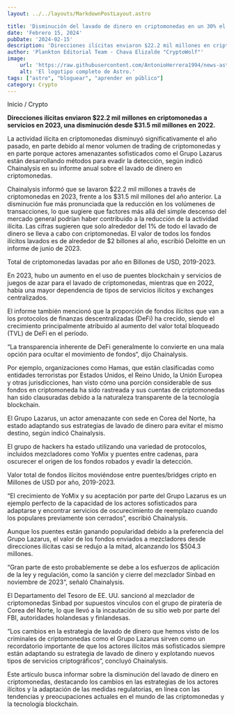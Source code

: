 ```yaml
---
layout: ../../layouts/MarkdownPostLayout.astro

title: 'Disminución del lavado de dinero en criptomonedas en un 30% el último año, según Chainalysis'
date: 'Febrero 15, 2024'
pubDate: '2024-02-15'
description: 'Direcciones ilícitas enviaron $22.2 mil millones en criptomonedas a servicios en 2023, una disminución desde $31.5 mil millones en 2022.'
author: 'Plankton Editorial Team - Chava Elizalde "CryptoWolf"'
image:
    url: 'https://raw.githubusercontent.com/AntonioHerrera1994/news-astro/master/src/assets/crypto/Crypto2.webp'
    alt: 'El logotipo completo de Astro.'
tags: ["astro", "bloguear", "aprender en público"]
category: Crypto
---
```


<span><a href="/" style="text-decoration:none;color:#0F1416">Inicio</a> / <a href="/crypto" style="text-decoration:none;color:#0F1416">Crypto</a></span>


<p style="font-weight: bold;">Direcciones ilícitas enviaron $22.2 mil millones en criptomonedas a servicios en 2023, una disminución desde $31.5 mil millones en 2022.</p>

La actividad ilícita en criptomonedas disminuyó significativamente el año pasado, en parte debido al menor volumen de trading de criptomonedas y en parte porque actores amenazantes sofisticados como el Grupo Lazarus están desarrollando métodos para evadir la detección, según indicó Chainalysis en su informe anual sobre el lavado de dinero en criptomonedas.

Chainalysis informó que se lavaron $22.2 mil millones a través de criptomonedas en 2023, frente a los $31.5 mil millones del año anterior. La disminución fue más pronunciada que la reducción en los volúmenes de transacciones, lo que sugiere que factores más allá del simple descenso del mercado general podrían haber contribuido a la reducción de la actividad ilícita. Las cifras sugieren que solo alrededor del 1% de todo el lavado de dinero se lleva a cabo con criptomonedas. El valor de todos los fondos ilícitos lavados es de alrededor de $2 billones al año, escribió Deloitte en un informe de junio de 2023.

Total de criptomonedas lavadas por año en Billones de USD, 2019-2023.

En 2023, hubo un aumento en el uso de puentes blockchain y servicios de juegos de azar para el lavado de criptomonedas, mientras que en 2022, había una mayor dependencia de tipos de servicios ilícitos y exchanges centralizados.

El informe también mencionó que la proporción de fondos ilícitos que van a los protocolos de finanzas descentralizadas (DeFi) ha crecido, siendo el crecimiento principalmente atribuido al aumento del valor total bloqueado (TVL) de DeFi en el período.

“La transparencia inherente de DeFi generalmente lo convierte en una mala opción para ocultar el movimiento de fondos“, dijo Chainalysis.

Por ejemplo, organizaciones como Hamas, que están clasificadas como entidades terroristas por Estados Unidos, el Reino Unido, la Unión Europea y otras jurisdicciones, han visto cómo una porción considerable de sus fondos en criptomoneda ha sido rastreada y sus cuentas de criptomonedas han sido clausuradas debido a la naturaleza transparente de la tecnología blockchain.

El Grupo Lazarus, un actor amenazante con sede en Corea del Norte, ha estado adaptando sus estrategias de lavado de dinero para evitar el mismo destino, según indicó Chainalysis.

El grupo de hackers ha estado utilizando una variedad de protocolos, incluidos mezcladores como YoMix y puentes entre cadenas, para oscurecer el origen de los fondos robados y evadir la detección.

Valor total de fondos ilícitos moviéndose entre puentes/bridges cripto en Millones de USD por año, 2019-2023.

“El crecimiento de YoMix y su aceptación por parte del Grupo Lazarus es un ejemplo perfecto de la capacidad de los actores sofisticados para adaptarse y encontrar servicios de oscurecimiento de reemplazo cuando los populares previamente son cerrados“, escribió Chainalysis.

Aunque los puentes están ganando popularidad debido a la preferencia del Grupo Lazarus, el valor de los fondos enviados a mezcladores desde direcciones ilícitas casi se redujo a la mitad, alcanzando los $504.3 millones.

“Gran parte de esto probablemente se debe a los esfuerzos de aplicación de la ley y regulación, como la sanción y cierre del mezclador Sinbad en noviembre de 2023“, señaló Chainalysis.

El Departamento del Tesoro de EE. UU. sancionó al mezclador de criptomonedas Sinbad por supuestos vínculos con el grupo de piratería de Corea del Norte, lo que llevó a la incautación de su sitio web por parte del FBI, autoridades holandesas y finlandesas.

“Los cambios en la estrategia de lavado de dinero que hemos visto de los criminales de criptomonedas como el Grupo Lazarus sirven como un recordatorio importante de que los actores ilícitos más sofisticados siempre están adaptando su estrategia de lavado de dinero y explotando nuevos tipos de servicios criptográficos“, concluyó Chainalysis.

Este artículo busca informar sobre la disminución del lavado de dinero en criptomonedas, destacando los cambios en las estrategias de los actores ilícitos y la adaptación de las medidas regulatorias, en línea con las tendencias y preocupaciones actuales en el mundo de las criptomonedas y la tecnología blockchain.